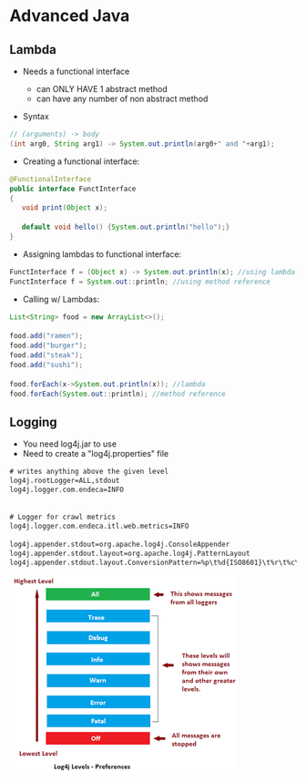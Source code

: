 # Advanced Java

## Lambda
- Needs a functional interface
    - can ONLY HAVE 1 abstract method
    - can have any number of non abstract method

- Syntax
```java
// (arguments) -> body
(int arg0, String arg1) -> System.out.println(arg0+" and "+arg1); 
```
- Creating a functional interface:
 ```java
@FunctionalInterface
public interface FunctInterface
{
    void print(Object x);

    default void hello() {System.out.println("hello");}
}
```
- Assigning lambdas to functional interface:
```java
FunctInterface f = (Object x) -> System.out.println(x); //using lambda
FunctInterface f = System.out::println; //using method reference
```
- Calling w/ Lambdas:
```java
List<String> food = new ArrayList<>();

food.add("ramen");
food.add("burger");
food.add("steak");
food.add("sushi");

food.forEach(x->System.out.println(x)); //lambda
food.forEach(System.out::println); //method reference
```

## Logging
- You need log4j.jar to use
- Need to create a "log4j.properties" file

```properties
# writes anything above the given level
log4j.rootLogger=ALL,stdout 
log4j.logger.com.endeca=INFO


# Logger for crawl metrics
log4j.logger.com.endeca.itl.web.metrics=INFO

log4j.appender.stdout=org.apache.log4j.ConsoleAppender
log4j.appender.stdout.layout=org.apache.log4j.PatternLayout
log4j.appender.stdout.layout.ConversionPattern=%p\t%d{ISO8601}\t%r\t%c\t[%t]\t%m%n
```
![image](log-levels.png)